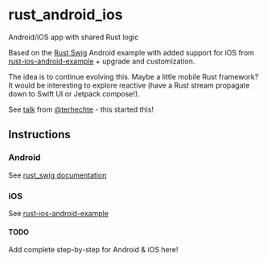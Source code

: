 # rust_android_ios

Android/iOS app with shared Rust logic

Based on the [Rust Swig](https://github.com/Dushistov/rust_swig) Android example with added support for iOS from [rust-ios-android-example](https://github.com/terhechte/rust-ios-android-example) + upgrade and customization.

The idea is to continue evolving this. Maybe a little mobile Rust framework? It would be interesting to explore reactive (have a Rust stream propagate down to Swift UI or Jetpack compose!).

See [talk](https://www.youtube.com/watch?v=fq1pQ0RpstM) from [@terhechte](https://github.com/terhechte) - this started this!

## Instructions

### Android

See [rust_swig documentation](https://dushistov.github.io/rust_swig/java-android-example.html)


### iOS

See [rust-ios-android-example](https://github.com/terhechte/rust-ios-android-example)


#### TODO

Add complete step-by-step for Android & iOS here!

